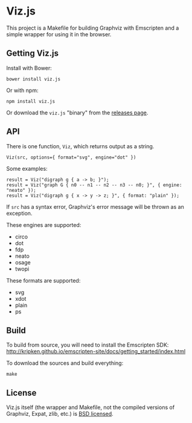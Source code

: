 # Viz.js

This project is a Makefile for building Graphviz with Emscripten and a simple wrapper for using it in the browser.

## Getting Viz.js

Install with Bower:

    bower install viz.js

Or with npm:

    npm install viz.js

Or download the `viz.js` "binary" from the [releases page](https://github.com/mdaines/viz.js/releases).

## API

There is one function, `Viz`, which returns output as a string.

    Viz(src, options={ format="svg", engine="dot" })

Some examples:

    result = Viz("digraph g { a -> b; }");
    result = Viz("graph G { n0 -- n1 -- n2 -- n3 -- n0; }", { engine: "neato" });
    result = Viz("digraph g { x -> y -> z; }", { format: "plain" });

If `src` has a syntax error, Graphviz's error message will be thrown as an exception.

These engines are supported:

- circo
- dot
- fdp
- neato
- osage
- twopi

These formats are supported:

- svg
- xdot
- plain
- ps

## Build

To build from source, you will need to install the Emscripten SDK: http://kripken.github.io/emscripten-site/docs/getting_started/index.html

To download the sources and build everything:

    make

## License

Viz.js itself (the wrapper and Makefile, not the compiled versions of Graphviz, Expat, zlib, etc.) is [BSD licensed](./LICENSE).
